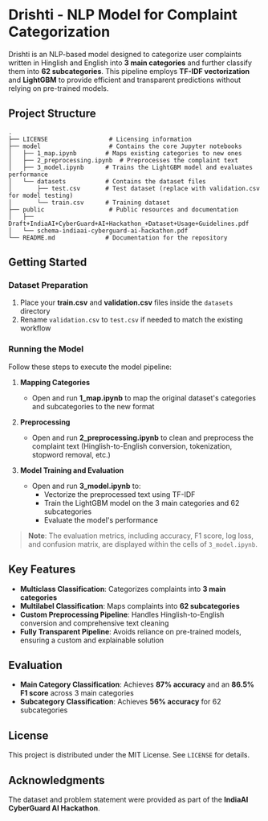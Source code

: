 # Drishti - NLP Model for Complaint Categorization

Drishti is an NLP-based model designed to categorize user complaints written in Hinglish and English into **3 main categories** and further classify them into **62 subcategories**. This pipeline employs **TF-IDF vectorization** and **LightGBM** to provide efficient and transparent predictions without relying on pre-trained models.

## Project Structure

```
.
├── LICENSE                 # Licensing information
├── model                   # Contains the core Jupyter notebooks
│   ├── 1_map.ipynb        # Maps existing categories to new ones
│   ├── 2_preprocessing.ipynb  # Preprocesses the complaint text
│   ├── 3_model.ipynb      # Trains the LightGBM model and evaluates performance
│   └── datasets           # Contains the dataset files
│       ├── test.csv       # Test dataset (replace with validation.csv for model testing)
│       └── train.csv      # Training dataset
├── public                  # Public resources and documentation
│   ├── Draft+IndiaAI+CyberGuard+AI+Hackathon_+Dataset+Usage+Guidelines.pdf
│   └── schema-indiaai-cyberguard-ai-hackathon.pdf
└── README.md              # Documentation for the repository
```

## Getting Started

### Dataset Preparation

1. Place your **train.csv** and **validation.csv** files inside the `datasets` directory
2. Rename `validation.csv` to `test.csv` if needed to match the existing workflow

### Running the Model

Follow these steps to execute the model pipeline:

1. **Mapping Categories**
   * Open and run **1_map.ipynb** to map the original dataset's categories and subcategories to the new format

2. **Preprocessing**
   * Open and run **2_preprocessing.ipynb** to clean and preprocess the complaint text (Hinglish-to-English conversion, tokenization, stopword removal, etc.)

3. **Model Training and Evaluation**
   * Open and run **3_model.ipynb** to:
     * Vectorize the preprocessed text using TF-IDF
     * Train the LightGBM model on the 3 main categories and 62 subcategories
     * Evaluate the model's performance

> **Note**: The evaluation metrics, including accuracy, F1 score, log loss, and confusion matrix, are displayed within the cells of `3_model.ipynb`.

## Key Features

* **Multiclass Classification**: Categorizes complaints into **3 main categories**
* **Multilabel Classification**: Maps complaints into **62 subcategories**
* **Custom Preprocessing Pipeline**: Handles Hinglish-to-English conversion and comprehensive text cleaning
* **Fully Transparent Pipeline**: Avoids reliance on pre-trained models, ensuring a custom and explainable solution

## Evaluation

* **Main Category Classification**: Achieves **87% accuracy** and an **86.5% F1 score** across 3 main categories
* **Subcategory Classification**: Achieves **56% accuracy** for 62 subcategories

## License

This project is distributed under the MIT License. See `LICENSE` for details.

## Acknowledgments

The dataset and problem statement were provided as part of the **IndiaAI CyberGuard AI Hackathon**.